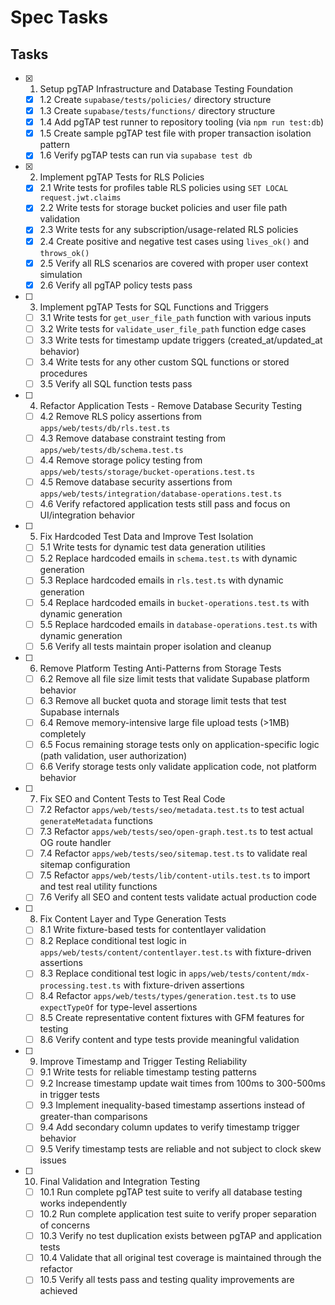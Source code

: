 # Spec Tasks

## Tasks

- [x]
  1. Setup pgTAP Infrastructure and Database Testing Foundation
  - [x] 1.2 Create `supabase/tests/policies/` directory structure
  - [x] 1.3 Create `supabase/tests/functions/` directory structure
  - [x] 1.4 Add pgTAP test runner to repository tooling (via `npm run test:db`)
  - [x] 1.5 Create sample pgTAP test file with proper transaction isolation pattern
  - [x] 1.6 Verify pgTAP tests can run via `supabase test db`

- [x] 2. Implement pgTAP Tests for RLS Policies
  - [x] 2.1 Write tests for profiles table RLS policies using `SET LOCAL request.jwt.claims`
  - [x] 2.2 Write tests for storage bucket policies and user file path validation
  - [x] 2.3 Write tests for any subscription/usage-related RLS policies
  - [x] 2.4 Create positive and negative test cases using `lives_ok()` and `throws_ok()`
  - [x] 2.5 Verify all RLS scenarios are covered with proper user context simulation
  - [x] 2.6 Verify all pgTAP policy tests pass

- [ ] 3. Implement pgTAP Tests for SQL Functions and Triggers
  - [ ] 3.1 Write tests for `get_user_file_path` function with various inputs
  - [ ] 3.2 Write tests for `validate_user_file_path` function edge cases
  - [ ] 3.3 Write tests for timestamp update triggers (created_at/updated_at behavior)
  - [ ] 3.4 Write tests for any other custom SQL functions or stored procedures
  - [ ] 3.5 Verify all SQL function tests pass

- [ ] 4. Refactor Application Tests - Remove Database Security Testing
  - [ ] 4.2 Remove RLS policy assertions from `apps/web/tests/db/rls.test.ts`
  - [ ] 4.3 Remove database constraint testing from `apps/web/tests/db/schema.test.ts`
  - [ ] 4.4 Remove storage policy testing from `apps/web/tests/storage/bucket-operations.test.ts`
  - [ ] 4.5 Remove database security assertions from
        `apps/web/tests/integration/database-operations.test.ts`
  - [ ] 4.6 Verify refactored application tests still pass and focus on UI/integration behavior

- [ ] 5. Fix Hardcoded Test Data and Improve Test Isolation
  - [ ] 5.1 Write tests for dynamic test data generation utilities
  - [ ] 5.2 Replace hardcoded emails in `schema.test.ts` with dynamic generation
  - [ ] 5.3 Replace hardcoded emails in `rls.test.ts` with dynamic generation
  - [ ] 5.4 Replace hardcoded emails in `bucket-operations.test.ts` with dynamic generation
  - [ ] 5.5 Replace hardcoded emails in `database-operations.test.ts` with dynamic generation
  - [ ] 5.6 Verify all tests maintain proper isolation and cleanup

- [ ] 6. Remove Platform Testing Anti-Patterns from Storage Tests
  - [ ] 6.2 Remove all file size limit tests that validate Supabase platform behavior
  - [ ] 6.3 Remove all bucket quota and storage limit tests that test Supabase internals
  - [ ] 6.4 Remove memory-intensive large file upload tests (>1MB) completely
  - [ ] 6.5 Focus remaining storage tests only on application-specific logic (path validation, user
        authorization)
  - [ ] 6.6 Verify storage tests only validate application code, not platform behavior

- [ ] 7. Fix SEO and Content Tests to Test Real Code
  - [ ] 7.2 Refactor `apps/web/tests/seo/metadata.test.ts` to test actual `generateMetadata`
        functions
  - [ ] 7.3 Refactor `apps/web/tests/seo/open-graph.test.ts` to test actual OG route handler
  - [ ] 7.4 Refactor `apps/web/tests/seo/sitemap.test.ts` to validate real sitemap configuration
  - [ ] 7.5 Refactor `apps/web/tests/lib/content-utils.test.ts` to import and test real utility
        functions
  - [ ] 7.6 Verify all SEO and content tests validate actual production code

- [ ] 8. Fix Content Layer and Type Generation Tests
  - [ ] 8.1 Write fixture-based tests for contentlayer validation
  - [ ] 8.2 Replace conditional test logic in `apps/web/tests/content/contentlayer.test.ts` with
        fixture-driven assertions
  - [ ] 8.3 Replace conditional test logic in `apps/web/tests/content/mdx-processing.test.ts` with
        fixture-driven assertions
  - [ ] 8.4 Refactor `apps/web/tests/types/generation.test.ts` to use `expectTypeOf` for type-level
        assertions
  - [ ] 8.5 Create representative content fixtures with GFM features for testing
  - [ ] 8.6 Verify content and type tests provide meaningful validation

- [ ] 9. Improve Timestamp and Trigger Testing Reliability
  - [ ] 9.1 Write tests for reliable timestamp testing patterns
  - [ ] 9.2 Increase timestamp update wait times from 100ms to 300-500ms in trigger tests
  - [ ] 9.3 Implement inequality-based timestamp assertions instead of greater-than comparisons
  - [ ] 9.4 Add secondary column updates to verify timestamp trigger behavior
  - [ ] 9.5 Verify timestamp tests are reliable and not subject to clock skew issues

- [ ] 10. Final Validation and Integration Testing
  - [ ] 10.1 Run complete pgTAP test suite to verify all database testing works independently
  - [ ] 10.2 Run complete application test suite to verify proper separation of concerns
  - [ ] 10.3 Verify no test duplication exists between pgTAP and application tests
  - [ ] 10.4 Validate that all original test coverage is maintained through the refactor
  - [ ] 10.5 Verify all tests pass and testing quality improvements are achieved
